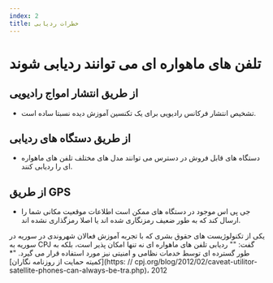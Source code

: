 ```yaml
---
index: 2
title: خطرات ردیابی
---
```

# تلفن های ماهواره ای می توانند ردیابی شوند

## از طریق انتشار امواج رادیویی 

*   تشخیص انتشار فرکانس رادیویی برای یک تکنسین آموزش دیده نسبتا ساده است.

## از طریق دستگاه های ردیابی

*   دستگاه های قابل فروش در دسترس می توانند مدل های مختلف تلفن های ماهواره ای را ردیابی کنند.

## از طریق GPS

*   جی پی اس موجود در دستگاه های ممکن است اطلاعات موقعیت مکانی شما را ارسال کند که به طور ضعیف رمزنگاری شده اند یا اصلا رمزگذاری نشده اند.

یکی از تکنولوژیست های حقوق بشری که با تجربه آموزش فعالان شهروندی در سوریه در سوریه به CPJ گفت: "" ردیابی تلفن های ماهواره ای نه تنها امکان پذیر است، بلکه به طور گسترده ای توسط خدمات نظامی و امنیتی نیز مورد استفاده قرار می گیرد. "* [کمیته حمایت از روزنامه نگاران](https: // cpj.org/blog/2012/02/caveat-utilitor-satellite-phones-can-always-be-tra.php)، 2012